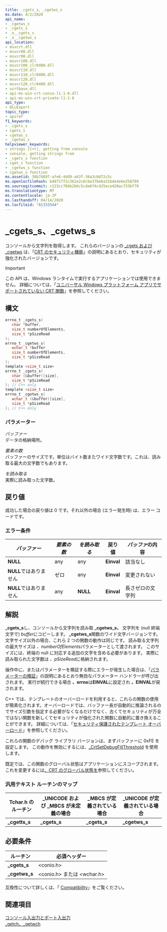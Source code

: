 ```yaml
---
title: _cgets_s、_cgetws_s
ms.date: 4/2/2020
api_name:
- _cgetws_s
- _cgets_s
- _o__cgets_s
- _o__cgetws_s
api_location:
- msvcrt.dll
- msvcr80.dll
- msvcr90.dll
- msvcr100.dll
- msvcr100_clr0400.dll
- msvcr110.dll
- msvcr110_clr0400.dll
- msvcr120.dll
- msvcr120_clr0400.dll
- ucrtbase.dll
- api-ms-win-crt-conio-l1-1-0.dll
- api-ms-win-crt-private-l1-1-0
api_type:
- DLLExport
topic_type:
- apiref
f1_keywords:
- _cgets_s
- cgets_s
- cgetws_s
- _cgetws_s
helpviewer_keywords:
- strings [C++], getting from console
- console, getting strings from
- _cgets_s function
- cget_s function
- _cgetws_s function
- cgetws_s function
ms.assetid: 38b74897-afe6-4dd9-a43f-36a3c0d72c5c
ms.openlocfilehash: b4871ff2c362e2c6cbe37be6a31bde4e6e258709
ms.sourcegitcommit: c123cc76bb2b6c5cde6f4c425ece420ac733bf70
ms.translationtype: MT
ms.contentlocale: ja-JP
ms.lasthandoff: 04/14/2020
ms.locfileid: "81333544"
---
```

# <a name="_cgets_s-_cgetws_s"></a>_cgets_s、_cgetws_s

コンソールから文字列を取得します。 これらのバージョンの [_cgets および _cgetws](../../c-runtime-library/cgets-cgetws.md) は、「[CRT のセキュリティ機能](../../c-runtime-library/security-features-in-the-crt.md)」の説明にあるとおり、セキュリティが強化されたバージョンです。

> [!IMPORTANT]
> この API は、Windows ランタイムで実行するアプリケーションでは使用できません。 詳細については、「[ユニバーサル Windows プラットフォーム アプリでサポートされていない CRT 関数](../../cppcx/crt-functions-not-supported-in-universal-windows-platform-apps.md)」を参照してください。

## <a name="syntax"></a>構文

```C
errno_t _cgets_s(
   char *buffer,
   size_t numberOfElements,
   size_t *pSizeRead
);
errno_t _cgetws_s(
   wchar_t *buffer
   size_t numberOfElements,
   size_t *pSizeRead
);
template <size_t size>
errno_t _cgets_s(
   char (&buffer)[size],
   size_t *pSizeRead
); // C++ only
template <size_t size>
errno_t _cgetws_s(
   wchar_t (&buffer)[size],
   size_t *pSizeRead
); // C++ only
```

### <a name="parameters"></a>パラメーター

*バッファー*<br/>
データの格納場所。

*要素の数*<br/>
バッファーのサイズです。単位はバイト数またワイド文字数です。これは、読み取る最大の文字数でもあります。

*を読み取る*<br/>
実際に読み取った文字数。

## <a name="return-value"></a>戻り値

成功した場合の戻り値は 0 です。それ以外の場合 (エラー発生時) は、エラー コードです。

### <a name="error-conditions"></a>エラー条件

|*バッファー*|*要素の数*|*を読み取る*|戻り値|*バッファ*の内容|
|--------------|------------------------|-----------------|------------|--------------------------|
|**NULL**|any|any|**Einval**|該当なし|
|**NULL**ではありません|ゼロ|any|**Einval**|変更されない|
|**NULL**ではありません|any|**NULL**|**Einval**|長さゼロの文字列|

## <a name="remarks"></a>解説

**_cgets_s**し、コンソールから文字列を読み取 **_cgetws_s、** 文字列を (null 終端文字で) *buffer*にコピーします。 **_cgetws_s**関数のワイド文字バージョンです。文字サイズ以外の場合、これら 2 つの関数の動作は同じです。 読み取る文字列の最大サイズは *、numberOfElements*パラメーターとして渡されます。 このサイズには、終端の null に対応する追加の文字を含める必要があります。 実際に読み取られた文字数は *、pSizeRead*に格納されます。

操作中に、またはパラメーターを検証する際にエラーが発生した場合は、「[パラメーターの検証](../../c-runtime-library/parameter-validation.md)」の説明にあるとおり無効なパラメーター ハンドラーが呼び出されます。 実行が続行できる場合 **、errno**は**EINVAL**に設定され **、EINVAL**が戻されます。

C++ では、テンプレートのオーバーロードを利用すると、これらの関数の使用が簡素化されます。オーバーロードでは、バッファー長が自動的に推論されるのでサイズ引数を指定する必要がなくなるだけでなく、古くてセキュリティが万全ではない関数を新しくてセキュリティが強化された関数に自動的に置き換えることができます。 詳細については、「[セキュリティ保護されたテンプレート オーバーロード](../../c-runtime-library/secure-template-overloads.md)」を参照してください。

これらの関数のデバッグ ライブラリ バージョンは、まずバッファーに 0xFE を設定します。 この動作を無効にするには、[_CrtSetDebugFillThreshold](crtsetdebugfillthreshold.md) を使用します。

既定では、この関数のグローバル状態はアプリケーションにスコープされます。 これを変更するには[、CRT のグローバル状態を](../global-state.md)参照してください。

### <a name="generic-text-routine-mappings"></a>汎用テキスト ルーチンのマップ

|Tchar.h のルーチン|_UNICODE および _MBCS が未定義の場合|_MBCS が定義されている場合|_UNICODE が定義されている場合|
|---------------------|--------------------------------------|--------------------|-----------------------|
|**_cgetts_s**|**_cgets_s**|**_cgets_s**|**_cgetws_s**|

## <a name="requirements"></a>必要条件

|ルーチン|必須ヘッダー|
|-------------|---------------------|
|**_cgets_s**|\<conio.h>|
|**_cgetws_s**|\<conio.h> または \<wchar.h>|

互換性について詳しくは、「 [Compatibility](../../c-runtime-library/compatibility.md)」をご覧ください。

## <a name="see-also"></a>関連項目

[コンソール入出力とポート入出力](../../c-runtime-library/console-and-port-i-o.md)<br/>
[_getch、_getwch](getch-getwch.md)<br/>
